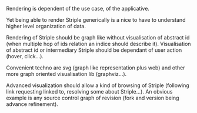 [hm]: # (+++)
[hm]: # (date = "2015-05-30T12:43:26+01:00")
[hm]: # (draft = true)
[hm]: # (title = "visualisation for striple")
[hm]: # (+++)


Rendering is dependent of the use case, of the applicative.

Yet being able to render Striple generically is a nice to have to understand higher level organization of data.

Rendering of Striple should be graph like without visualisation of abstract id (when multiple hop of ids relation an indice should describe it). Visualisation of abstract id or intermediary Striple should be dependant of user action (hover, click...).

Convenient techno are svg (graph like representation plus web) and other more graph oriented visualisation lib (graphviz...).

Advanced visualization should allow a kind of browsing of Striple (following link requesting linked to, resolving some about Striple...). An obvious example is any source control graph of revision (fork and version being advance refinement).


